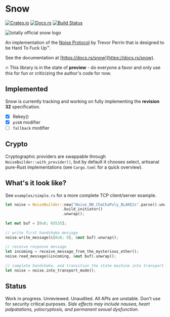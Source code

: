 # Snow

[![Crates.io](https://img.shields.io/crates/v/snow.svg)](https://crates.io/crates/snow)
[![Docs.rs](https://docs.rs/snow/badge.svg)](https://docs.rs/snow)
[![Build Status](https://travis-ci.org/mcginty/snow.svg?branch=master)](https://travis-ci.org/mcginty/snow)

![totally official snow logo](http://i.imgur.com/XVakFvn.jpg)

An implementation of the [Noise Protocol](https://noiseprotocol.org/) by Trevor Perrin that is designed to be
Hard To Fuck Up™.

See the documentation at [https://docs.rs/snow](https://docs.rs/snow).

🔥 This library is in the state of **preview** - do everyone a favor and only use this for fun or criticizing the author's code for now.

## Implemented

Snow is currently tracking and working on fully implementing the **revision 32** specification.

- [x] Rekey()
- [x] `pskN` modifier
- [ ] `fallback` modifier

## Crypto
Cryptographic providers are swappable through `NoiseBuilder::with_provider()`, but by default it chooses select, artisanal
pure-Rust implementations (see `Cargo.toml` for a quick overview).

## What's it look like?
See `examples/simple.rs` for a more complete TCP client/server example.

```rust
let noise = NoiseBuilder::new("Noise_NN_ChaChaPoly_BLAKE2s".parse().unwrap())
                         .build_initiator()
                         .unwrap();
 
let mut buf = [0u8; 65535];
 
// write first handshake message
noise.write_message(&[0u8; 0], &mut buf).unwrap();
 
// receive response message
let incoming = receive_message_from_the_mysterious_ether();
noise.read_message(&incoming, &mut buf).unwrap();
 
// complete handshake, and transition the state machine into transport mode
let noise = noise.into_transport_mode();
```

## Status

Work in progress. Unreviewed. Unaudited. All APIs are unstable. Don't use for security critical purposes. *Side effects may include nausea, heart palpatations, yolocryptosis, and permanent sexual dysfunction.*
